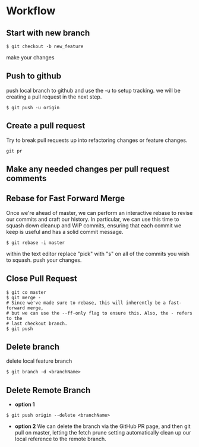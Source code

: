 # Workflow

## Start with new branch
```
$ git checkout -b new_feature
```
make your changes

## Push to github
push local branch to github and use the -u to setup tracking.
we will be creating a pull request in the next step.
```
$ git push -u origin
```

## Create a pull request
Try to break pull requests up into refactoring changes or feature changes.
```
git pr
```

## Make any needed changes per pull request comments

## Rebase for Fast Forward Merge
Once we're ahead of master, we can perform an interactive rebase to revise our
commits and craft our history. In particular, we can use this time to squash
down cleanup and WIP commits, ensuring that each commit we keep is useful and
has a solid commit message.

```
$ git rebase -i master
```
within the text editor replace "pick" with "s" on all of the 
commits you wish to squash.
push your changes.

## Close Pull Request
```
$ git co master
$ git merge -
# Since we've made sure to rebase, this will inherently be a fast-forward merge,
# but we can use the --ff-only flag to ensure this. Also, the - refers to the
# last checkout branch.
$ git push

```
## Delete branch
delete local feature branch
```
$ git branch -d <branchName>
```

## Delete Remote Branch
* **option 1** 
```
$ git push origin --delete <branchName>
```
* **option 2** We can delete the branch via the GitHub PR page, and then git pull on master,
letting the fetch prune setting automatically clean up our local reference to
the remote branch.

